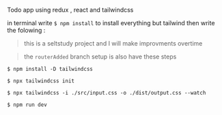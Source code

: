 Todo app using redux , react and tailwindcss

in terminal write ```$ npm install``` to install everything but tailwind
then write the folowing : 

> this is a seltstudy project and I will make improvments overtime

> the ```routerAdded``` branch setup is also have these steps

```$ npm install -D tailwindcss```

```$ npx tailwindcss init```

```$ npx tailwindcss -i ./src/input.css -o ./dist/output.css --watch```

```$ npm run dev ```
